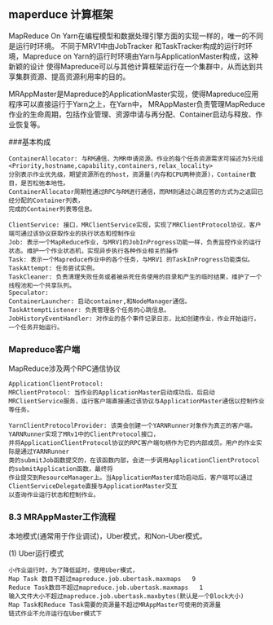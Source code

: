 ## maperduce 计算框架
MapReduce On Yarn在编程模型和数据处理引擎方面的实现一样的，唯一的不同是运行时环境。 不同于MRV1中由JobTracker
和TaskTracker构成的运行时环境，Mapreduce on Yarn的运行时环境由Yarn与ApplicationMaster构成，这种新颖的设计
使得Mapreduce可以与其他计算框架运行在一个集群中，从而达到共享集群资源、提高资源利用率的目的。

MRAppMaster是Mapreduce的ApplicationMaster实现，使得Mapreduce应用程序可以直接运行于Yarn之上，在Yarn中，
MRAppMaster负责管理MapReduce作业的生命周期，包括作业管理、资源申请与再分配、Container启动与释放、作业恢复等。

###基本构成

    ContainerAllocator: 与RM通信，为MR申请资源。作业的每个任务资源需求可描述为5元组<Priority,hostname,capability,containers,relax_locality>
    分别表示作业优先级，期望资源所在的host，资源量(内存和CPU两种资源)，Container数目，是否松弛本地性。
    ContainerAllocator周期性通过RPC与RM进行通信，而RM则通过心跳应答的方式为之返回已经分配的Container列表，
    完成的Container列表等信息。
    
    ClientService: 接口，MRClientService实现，实现了MRClientProtocol协议，客户端可通过该协议获取作业的执行状态和控制作业
    Job: 表示一个MapReduce作业，与MRV1的JobInProgress功能一样，负责监控作业的运行状态。维护一个作业状态机，实现异步执行各种作业相关的操作
    Task: 表示一个Mapreduce作业中的各个任务，与MRV1 的TaskInProgress功能类似。
    TaskAttempt: 任务尝试实例。
    TaskCleaner: 负责清理失败任务或者被杀死任务使用的目录和产生的临时结果，维护了一个线程池和一个共享队列。
    Speculator: 
    ContainerLauncher: 启动container,和NodeManager通信。
    TaskAttemptListener: 负责管理各个任务的心跳信息。
    JobHistoryEventHandler: 对作业的各个事件记录日志，比如创建作业，作业开始运行，一个任务开始运行。
    

### Mapreduce客户端
MapReduce涉及两个RPC通信协议
    
    ApplicationClientProtocol: 
    MRClientProtocol: 当作业的ApplicationMaster启动成功后，后启动MRClientService服务，运行客户端直接通过该协议与ApplicationMaster通信以控制作业等任务。
    
    YarnClientProtocolProvider: 该类会创建一个YARNRunner对象作为真正的客户端。 YARNRunner实现了MRv1中的ClientProtocol接口，
    并将ApplicationClientProtocol协议的RPC客户端句柄作为它的内部成员。用户的作业实际是通过YARNRunner
    类的submitJob函数提交的，在该函数内部，会进一步调用ApplicationClientProtocol的submitApplication函数，最终将
    作业提交到ResourceManager上。当ApplicationMaster成功启动后，客户端可以通过ClientServiceDelegate直接与ApplicationMaster交互
    以查询作业运行状态和控制作业。
    
    
### 8.3 MRAppMaster工作流程
本地模式(通常用于作业调试)，Uber模式，和Non-Uber模式。

(1) Uber运行模式

    小作业运行时，为了降低延时，使用Uber模式，
    Map Task 数目不超过mapreduce.job.ubertask.maxmaps   9
    Reduce Task数目不超过mapreduce.job.ubertask.maxmaps   1
    输入文件大小不超过mapreduce.job.ubertask.maxbytes(默认是一个Block大小)
    Map Task和Reduce Task需要的资源量不超过MRAppMaster可使用的资源量
    链式作业不允许运行在Uber模式下
    
    
